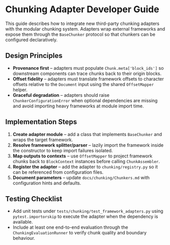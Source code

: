 # Chunking Adapter Developer Guide

This guide describes how to integrate new third-party chunking adapters with the modular chunking
system. Adapters wrap external frameworks and expose them through the `BaseChunker` protocol so that
chunkers can be configured declaratively.

## Design Principles

* **Provenance first** – adapters must populate `Chunk.meta['block_ids']` so downstream components can
  trace chunks back to their origin blocks.
* **Offset fidelity** – adapters must translate framework offsets to character offsets relative to the
  `Document` input using the shared `OffsetMapper` helper.
* **Graceful degradation** – adapters should raise `ChunkerConfigurationError` when optional
  dependencies are missing and avoid importing heavy frameworks at module import time.

## Implementation Steps

1. **Create adapter module** – add a class that implements `BaseChunker` and wraps the target framework.
2. **Resolve framework splitter/parser** – lazily import the framework inside the constructor to keep
   import failures isolated.
3. **Map outputs to contexts** – use `OffsetMapper` to project framework chunks back to `BlockContext`
   instances before calling `ChunkAssembler`.
4. **Register the adapter** – add the adapter to `chunking/registry.py` so it can be referenced from
   configuration files.
5. **Document parameters** – update `docs/chunking/Chunkers.md` with configuration hints and defaults.

## Testing Checklist

* Add unit tests under `tests/chunking/test_framework_adapters.py` using
  `pytest.importorskip` to execute the adapter when the dependency is available.
* Include at least one end-to-end evaluation through the `ChunkingEvaluationRunner` to verify chunk
  quality and boundary behaviour.
